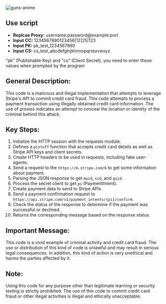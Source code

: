 
![guns-anime](https://github.com/hy011121/Stripe-Api-CC-Validation/assets/75035965/f6ce30ff-1b62-432e-a690-3cbbdd7f458b)

## Use script
 - **Replcae Proxy:** username:password@example:port
 - **Input CC:** 1234567890123456|12|25|123
 - **Input PK:** pk_test_1234567890
 - **Input CS:** cs_test_abcdefghijklmnopqrstuvwxyz

"pk" (Publishable Key) and "cs" (Client Secret), you need to enter these values when prompted by the program

## General Description:
This code is a malicious and illegal implementation that attempts to leverage Stripe's API to commit credit card fraud. This code attempts to process a payment transaction using illegally obtained credit card information. The use of proxies indicates an attempt to conceal the location or identity of the criminal behind this attack.

## Key Steps:
1. Initialize the HTTP session with the requests module.
2. Defines a `pistuff` function that accepts credit card details as well as Stripe API keys and client secrets.
3. Create HTTP headers to be used in requests, including fake user-agents.
4. Send a request to the `https://m.stripe.com/6` to get some information about payment.
5. Parsing the JSON response to get `muid`, `sid`, and `guid`.
6. Process the secret client to get `pi` (PaymentIntent).
7. Create payment data to send to Stripe APIs.
8. Send a payment confirmation request to `https://api.stripe.com/v1/payment_intents/{pi}/confirm`.
9. Check the status of the response to determine if the payment was successful or declined.
10. Returns the corresponding message based on the response status.

## Important Message:
This code is a vivid example of criminal activity and credit card fraud. The use or distribution of this kind of code is unlawful and may result in serious legal consequences. In addition, this kind of action is very unethical and harms the parties affected by it.

## Note:
Using this code for any purpose other than legitimate learning or security testing is strictly prohibited. The use of this code to commit credit card fraud or other illegal activities is illegal and ethically unacceptable.

